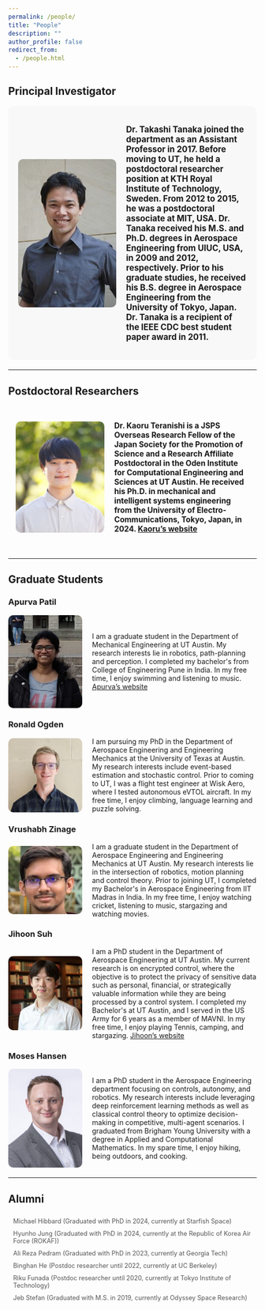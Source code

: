 ```yaml
---
permalink: /people/
title: "People"
description: ""
author_profile: false
redirect_from: 
  - /people.html
---
```


<style>
.people-container, .principal-investigator, .postdoc-container {
    display: flex;
    align-items: center;
    gap: 20px;
    margin-bottom: 20px;
}

.principal-investigator {
    font-size: 1.2em;
    font-weight: bold;
    background-color: #f8f8f8;
    padding: 20px;
    border-radius: 10px;
}

.principal-investigator img {
    width: 200px;
    height: auto;
    border-radius: 10px;
}

.postdoc-container {
    font-size: 1.1em;
    font-weight: bold;
    padding: 15px;
}

.postdoc-container img {
    width: 180px;
    height: auto;
    border-radius: 10px;
}

.people-container img {
    width: 150px;
    height: auto;
    border-radius: 10px;
}

.people-container p {
    margin: 0;
}

.alumni {
    font-size: 0.9em;
    color: #555;
    margin-top: 20px;
    padding-left: 10px;
}

.alumni ul {
    list-style-type: none;
    padding: 0;
}

.alumni li {
    padding: 5px 0;
}
</style>

## Principal Investigator
<div class="principal-investigator">
  <img src="/images/tanaka-199x300.jpg" alt="profile image">
  <p>Dr. Takashi Tanaka joined the department as an Assistant Professor in 2017. Before moving to UT, he held a postdoctoral researcher position at KTH Royal Institute of Technology, Sweden. From 2012 to 2015, he was a postdoctoral associate at MIT, USA. Dr. Tanaka received his M.S. and Ph.D. degrees in Aerospace Engineering from UIUC, USA, in 2009 and 2012, respectively. Prior to his graduate studies, he received his B.S. degree in Aerospace Engineering from the University of Tokyo, Japan. Dr. Tanaka is a recipient of the IEEE CDC best student paper award in 2011.</p>
</div>

---

## Postdoctoral Researchers
<div class="postdoc-container">
  <img src="/images/profile_zoom-1-240x300.png" alt="profile image">
  <p>Dr. Kaoru Teranishi is a JSPS Overseas Research Fellow of the Japan Society for the Promotion of Science and a Research Affiliate Postdoctoral in the Oden Institute for Computational Engineering and Sciences at UT Austin. He received his Ph.D. in mechanical and intelligent systems engineering from the University of Electro-Communications, Tokyo, Japan, in 2024. <a href="https://kaoruteranishi.xyz/">Kaoru’s website</a></p>
</div>

---

## Graduate Students

### Apurva Patil
<div class="people-container">
  <img src="/images/apurva.jpg" alt="profile image">
  <p>I am a graduate student in the Department of Mechanical Engineering at UT Austin. My research interests lie in robotics, path-planning and perception. I completed my bachelor's from College of Engineering Pune in India. In my free time, I enjoy swimming and listening to music. <a href="https://patil-apurva.github.io/portfolio/">Apurva’s website</a></p>
</div>

### Ronald Ogden
<div class="people-container">
  <img src="/images/ronnie.jpg" alt="profile image">
  <p>I am pursuing my PhD in the Department of Aerospace Engineering and Engineering Mechanics at the University of Texas at Austin. My research interests include event-based estimation and stochastic control. Prior to coming to UT, I was a flight test engineer at Wisk Aero, where I tested autonomous eVTOL aircraft. In my free time, I enjoy climbing, language learning and puzzle solving.</p>
</div>

### Vrushabh Zinage
<div class="people-container">
  <img src="/images/vrushab.jpg" alt="profile image">
  <p>I am a graduate student in the Department of Aerospace Engineering and Engineering Mechanics at UT Austin. My research interests lie in the intersection of robotics, motion planning and control theory. Prior to joining UT, I completed my Bachelor's in Aerospace Engineering from IIT Madras in India. In my free time, I enjoy watching cricket, listening to music, stargazing and watching movies.</p>
</div>

### Jihoon Suh
<div class="people-container">
  <img src="/images/jihoon.jpeg" alt="profile image">
  <p>I am a PhD student in the Department of Aerospace Engineering at UT Austin. My current research is on encrypted control, where the objective is to protect the privacy of sensitive data such as personal, financial, or strategically valuable information while they are being processed by a control system. I completed my Bachelor's at UT Austin, and I served in the US Army for 6 years as a member of MAVNI. In my free time, I enjoy playing Tennis, camping, and stargazing. <a href="https://jsuh9.github.io/">Jihoon’s website</a></p>
</div>

### Moses Hansen
<div class="people-container">
  <img src="/images/moses.jpg" alt="profile image">
  <p>I am a PhD student in the Aerospace Engineering department focusing on controls, autonomy, and robotics. My research interests include leveraging deep reinforcement learning methods as well as classical control theory to optimize decision-making in competitive, multi-agent scenarios. I graduated from Brigham Young University with a degree in Applied and Computational Mathematics. In my spare time, I enjoy hiking, being outdoors, and cooking.</p>
</div>

---

## Alumni
<div class="alumni">
  <ul>
    <li>Michael Hibbard (Graduated with PhD in 2024, currently at Starfish Space)</li>
    <li>Hyunho Jung (Graduated with PhD in 2024, currently at the Republic of Korea Air Force (ROKAF))</li>
    <li>Ali Reza Pedram (Graduated with PhD in 2023, currently at Georgia Tech)</li>
    <li>Binghan He (Postdoc researcher until 2022, currently at UC Berkeley)</li>
    <li>Riku Funada (Postdoc researcher until 2020, currently at Tokyo Institute of Technology)</li>
    <li>Jeb Stefan (Graduated with M.S. in 2019, currently at Odyssey Space Research)</li>
  </ul>
</div>
